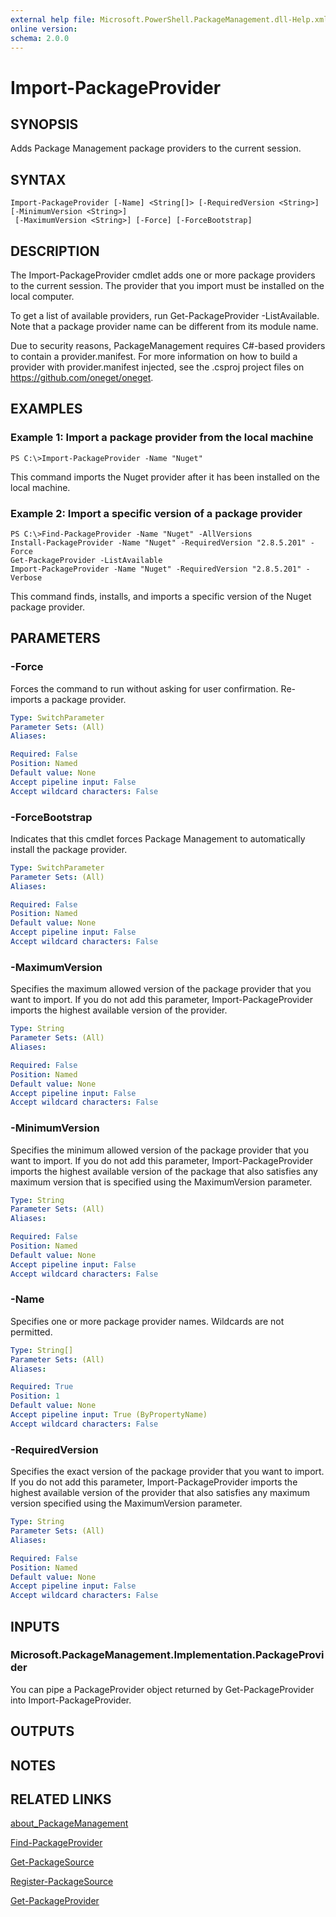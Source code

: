 ```yaml
---
external help file: Microsoft.PowerShell.PackageManagement.dll-Help.xml
online version: 
schema: 2.0.0
---
```


# Import-PackageProvider
## SYNOPSIS
Adds Package Management package providers to the current session.

## SYNTAX

```
Import-PackageProvider [-Name] <String[]> [-RequiredVersion <String>] [-MinimumVersion <String>]
 [-MaximumVersion <String>] [-Force] [-ForceBootstrap]
```

## DESCRIPTION
The Import-PackageProvider cmdlet adds one or more package providers to the current session.
The provider that you import must be installed on the local computer.

To get a list of available providers, run Get-PackageProvider -ListAvailable.
Note that a package provider name can be different from its module name.

Due to security reasons, PackageManagement requires C#-based providers to contain a provider.manifest.
For more information on how to build a provider with provider.manifest injected, see the .csproj project files on https://github.com/oneget/oneget.

## EXAMPLES

### Example 1: Import a package provider from the local machine
```
PS C:\>Import-PackageProvider -Name "Nuget"
```

This command imports the Nuget provider after it has been installed on the local machine.

### Example 2: Import a specific version of a package provider
```
PS C:\>Find-PackageProvider -Name "Nuget" -AllVersions
Install-PackageProvider -Name "Nuget" -RequiredVersion "2.8.5.201" -Force
Get-PackageProvider -ListAvailable
Import-PackageProvider -Name "Nuget" -RequiredVersion "2.8.5.201" -Verbose
```

This command finds, installs, and imports a specific version of the Nuget package provider.

## PARAMETERS

### -Force
Forces the command to run without asking for user confirmation.
Re-imports a package provider.

```yaml
Type: SwitchParameter
Parameter Sets: (All)
Aliases: 

Required: False
Position: Named
Default value: None
Accept pipeline input: False
Accept wildcard characters: False
```

### -ForceBootstrap
Indicates that this cmdlet forces Package Management to automatically install the package provider.

```yaml
Type: SwitchParameter
Parameter Sets: (All)
Aliases: 

Required: False
Position: Named
Default value: None
Accept pipeline input: False
Accept wildcard characters: False
```

### -MaximumVersion
Specifies the maximum allowed version of the package provider that you want to import.
If you do not add this parameter, Import-PackageProvider imports the highest available version of the provider.

```yaml
Type: String
Parameter Sets: (All)
Aliases: 

Required: False
Position: Named
Default value: None
Accept pipeline input: False
Accept wildcard characters: False
```

### -MinimumVersion
Specifies the minimum allowed version of the package provider that you want to import.
If you do not add this parameter, Import-PackageProvider imports the highest available version of the package that also satisfies any maximum version that is specified using the MaximumVersion parameter.

```yaml
Type: String
Parameter Sets: (All)
Aliases: 

Required: False
Position: Named
Default value: None
Accept pipeline input: False
Accept wildcard characters: False
```

### -Name
Specifies one or more package provider names.
Wildcards are not permitted.

```yaml
Type: String[]
Parameter Sets: (All)
Aliases: 

Required: True
Position: 1
Default value: None
Accept pipeline input: True (ByPropertyName)
Accept wildcard characters: False
```

### -RequiredVersion
Specifies the exact version of the package provider that you want to import.
If you do not add this parameter, Import-PackageProvider imports the highest available version of the provider that also satisfies any maximum version specified using the MaximumVersion parameter.

```yaml
Type: String
Parameter Sets: (All)
Aliases: 

Required: False
Position: Named
Default value: None
Accept pipeline input: False
Accept wildcard characters: False
```

## INPUTS

### Microsoft.PackageManagement.Implementation.PackageProvider
You can pipe a PackageProvider object returned by Get-PackageProvider into Import-PackageProvider.

## OUTPUTS

## NOTES

## RELATED LINKS

[about_PackageManagement]()

[Find-PackageProvider]()

[Get-PackageSource]()

[Register-PackageSource]()

[Get-PackageProvider]()

